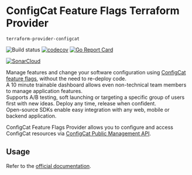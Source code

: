 # ConfigCat Feature Flags Terraform Provider 
`terraform-provider-configcat`

![Build status](https://github.com/configcat/terraform-provider-configcat/workflows/Go/badge.svg)
[![codecov](https://codecov.io/gh/configcat/terraform-provider-configcat/branch/master/graph/badge.svg)](https://codecov.io/gh/configcat/terraform-provider-configcat)
[![Go Report Card](https://goreportcard.com/badge/github.com/configcat/terraform-provider-configcat)](https://goreportcard.com/report/github.com/configcat/terraform-provider-configcat)


[![SonarCloud](https://sonarcloud.io/images/project_badges/sonarcloud-white.svg)](https://sonarcloud.io/dashboard?id=configcat_terraform-provider-configcat)

Manage features and change your software configuration using [ConfigCat feature flags](https://configcat.com), without the need to re-deploy code.  
A 10 minute trainable dashboard allows even non-technical team members to manage application features.  
Supports A/B testing, soft launching or targeting a specific group of users first with new ideas. Deploy any time, release when confident.  
Open-source SDKs enable easy integration with any web, mobile or backend application.

ConfigCat Feature Flags Provider allows you to configure and access ConfigCat resources via [ConfigCat Public Management API](https://api.configcat.com/). 

## Usage

Refer to the [official documentation](https://registry.terraform.io/providers/configcat/configcat/latest/docs).